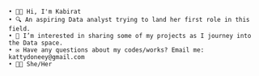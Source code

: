 

    • 👋🏾 Hi, I'm Kabirat
    • 🔍 An aspiring Data analyst trying to land her first role in this field.
    • 👯 I’m interested in sharing some of my projects as I journey into the Data space.
    • ✉️ Have any questions about my codes/works? Email me: kattydoneey@gmail.com
    • 👧🏽 She/Her
